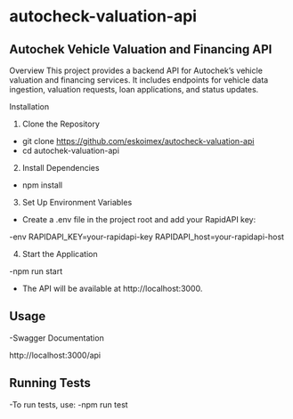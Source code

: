 # autocheck-valuation-api


## Autochek Vehicle Valuation and Financing API
Overview
This project provides a backend API for Autochek’s vehicle valuation and financing services. It includes endpoints for vehicle data ingestion, valuation requests, loan applications, and status updates.


Installation
1. Clone the Repository

- git clone https://github.com/eskoimex/autocheck-valuation-api
- cd autochek-valuation-api

2. Install Dependencies

- npm install

3. Set Up Environment Variables
- Create a .env file in the project root and add your RapidAPI key:

-env
RAPIDAPI_KEY=your-rapidapi-key
RAPIDAPI_host=your-rapidapi-host

4. Start the Application

-npm run start
- The API will be available at http://localhost:3000.

## Usage
-Swagger Documentation

http://localhost:3000/api


## Running Tests
-To run tests, use:
-npm run test